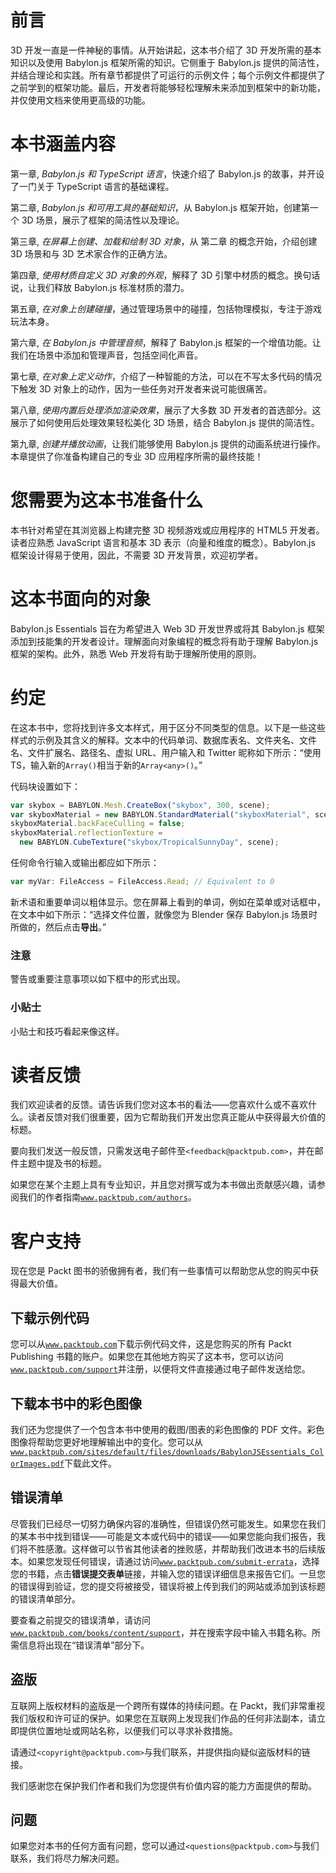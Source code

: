 # 前言

3D 开发一直是一件神秘的事情。从开始讲起，这本书介绍了 3D 开发所需的基本知识以及使用 Babylon.js 框架所需的知识。它侧重于 Babylon.js 提供的简洁性，并结合理论和实践。所有章节都提供了可运行的示例文件；每个示例文件都提供了之前学到的框架功能。最后，开发者将能够轻松理解未来添加到框架中的新功能，并仅使用文档来使用更高级的功能。

# 本书涵盖内容

第一章, *Babylon.js 和 TypeScript 语言*，快速介绍了 Babylon.js 的故事，并开设了一门关于 TypeScript 语言的基础课程。

第二章, *Babylon.js 和可用工具的基础知识*，从 Babylon.js 框架开始，创建第一个 3D 场景，展示了框架的简洁性以及理论。

第三章, *在屏幕上创建、加载和绘制 3D 对象*，从 第二章 的概念开始，介绍创建 3D 场景和与 3D 艺术家合作的正确方法。

第四章, *使用材质自定义 3D 对象的外观*，解释了 3D 引擎中材质的概念。换句话说，让我们释放 Babylon.js 标准材质的潜力。

第五章, *在对象上创建碰撞*，通过管理场景中的碰撞，包括物理模拟，专注于游戏玩法本身。

第六章, *在 Babylon.js 中管理音频*，解释了 Babylon.js 框架的一个增值功能。让我们在场景中添加和管理声音，包括空间化声音。

第七章, *在对象上定义动作*，介绍了一种智能的方法，可以在不写太多代码的情况下触发 3D 对象上的动作，因为一些任务对开发者来说可能很痛苦。

第八章, *使用内置后处理添加渲染效果*，展示了大多数 3D 开发者的首选部分。这展示了如何使用后处理效果轻松美化 3D 场景，结合 Babylon.js 提供的简洁性。

第九章, *创建并播放动画*，让我们能够使用 Babylon.js 提供的动画系统进行操作。本章提供了你准备构建自己的专业 3D 应用程序所需的最终技能！

# 您需要为这本书准备什么

本书针对希望在其浏览器上构建完整 3D 视频游戏或应用程序的 HTML5 开发者。读者应熟悉 JavaScript 语言和基本 3D 表示（向量和维度的概念）。Babylon.js 框架设计得易于使用，因此，不需要 3D 开发背景，欢迎初学者。

# 这本书面向的对象

Babylon.js Essentials 旨在为希望进入 Web 3D 开发世界或将其 Babylon.js 框架添加到技能集的开发者设计。理解面向对象编程的概念将有助于理解 Babylon.js 框架的架构。此外，熟悉 Web 开发将有助于理解所使用的原则。

# 约定

在这本书中，您将找到许多文本样式，用于区分不同类型的信息。以下是一些这些样式的示例及其含义的解释。文本中的代码单词、数据库表名、文件夹名、文件名、文件扩展名、路径名、虚拟 URL、用户输入和 Twitter 昵称如下所示：“使用 TS，输入新的`Array()`相当于新的`Array<any>()`。”

代码块设置如下：

```js
var skybox = BABYLON.Mesh.CreateBox("skybox", 300, scene); 
var skyboxMaterial = new BABYLON.StandardMaterial("skyboxMaterial", scene); 
skyboxMaterial.backFaceCulling = false; 
skyboxMaterial.reflectionTexture = 
  new BABYLON.CubeTexture("skybox/TropicalSunnyDay", scene);
```

任何命令行输入或输出都应如下所示：

```js
var myVar: FileAccess = FileAccess.Read; // Equivalent to 0
```

新术语和重要单词以粗体显示。您在屏幕上看到的单词，例如在菜单或对话框中，在文本中如下所示：“选择文件位置，就像您为 Blender 保存 Babylon.js 场景时所做的，然后点击**导出**。”

### 注意

警告或重要注意事项以如下框中的形式出现。

### 小贴士

小贴士和技巧看起来像这样。

# 读者反馈

我们欢迎读者的反馈。请告诉我们您对这本书的看法——您喜欢什么或不喜欢什么。读者反馈对我们很重要，因为它帮助我们开发出您真正能从中获得最大价值的标题。

要向我们发送一般反馈，只需发送电子邮件至`<feedback@packtpub.com>`，并在邮件主题中提及书的标题。

如果您在某个主题上具有专业知识，并且您对撰写或为本书做出贡献感兴趣，请参阅我们的作者指南[`www.packtpub.com/authors`](http://www.packtpub.com/authors)。

# 客户支持

现在您是 Packt 图书的骄傲拥有者，我们有一些事情可以帮助您从您的购买中获得最大价值。

## 下载示例代码

您可以从[`www.packtpub.com`](http://www.packtpub.com)下载示例代码文件，这是您购买的所有 Packt Publishing 书籍的账户。如果您在其他地方购买了这本书，您可以访问[`www.packtpub.com/support`](http://www.packtpub.com/support)并注册，以便将文件直接通过电子邮件发送给您。

## 下载本书中的彩色图像

我们还为您提供了一个包含本书中使用的截图/图表的彩色图像的 PDF 文件。彩色图像将帮助您更好地理解输出中的变化。您可以从[`www.packtpub.com/sites/default/files/downloads/BabylonJSEssentials_ColorImages.pdf`](https://www.packtpub.com/sites/default/files/downloads/BabylonJSEssentials_ColorImages.pdf)下载此文件。

## 错误清单

尽管我们已经尽一切努力确保内容的准确性，但错误仍然可能发生。如果您在我们的某本书中找到错误——可能是文本或代码中的错误——如果您能向我们报告，我们将不胜感激。这样做可以节省其他读者的挫败感，并帮助我们改进本书的后续版本。如果您发现任何错误，请通过访问[`www.packtpub.com/submit-errata`](http://www.packtpub.com/submit-errata)，选择您的书籍，点击**错误提交表单**链接，并输入您的错误详细信息来报告它们。一旦您的错误得到验证，您的提交将被接受，错误将被上传到我们的网站或添加到该标题的错误清单部分。

要查看之前提交的错误清单，请访问[`www.packtpub.com/books/content/support`](https://www.packtpub.com/books/content/support)，并在搜索字段中输入书籍名称。所需信息将出现在“错误清单”部分下。

## 盗版

互联网上版权材料的盗版是一个跨所有媒体的持续问题。在 Packt，我们非常重视我们版权和许可证的保护。如果您在互联网上发现我们作品的任何非法副本，请立即提供位置地址或网站名称，以便我们可以寻求补救措施。

请通过`<copyright@packtpub.com>`与我们联系，并提供指向疑似盗版材料的链接。

我们感谢您在保护我们作者和我们为您提供有价值内容的能力方面提供的帮助。

## 问题

如果您对本书的任何方面有问题，您可以通过`<questions@packtpub.com>`与我们联系，我们将尽力解决问题。
